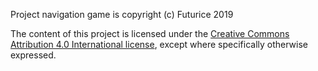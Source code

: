 Project navigation game is copyright (c) Futurice 2019

The content of this project is licensed under the
[Creative Commons Attribution 4.0 International license](https://creativecommons.org/licenses/by/4.0/),
except where specifically otherwise expressed.
